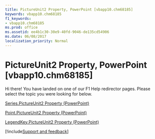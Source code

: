 ```yaml
---
title: PictureUnit2 Property, PowerPoint [vbapp10.chm68185]
keywords: vbapp10.chm68185
f1_keywords:
- vbapp10.chm68185
ms.prod: office
ms.assetid: ee4b1c30-30e9-40fd-9046-de135cd54906
ms.date: 06/08/2017
localization_priority: Normal
---
```



# PictureUnit2 Property, PowerPoint [vbapp10.chm68185]

Hi there! You have landed on one of our F1 Help redirector pages. Please select the topic you were looking for below.

[Series.PictureUnit2 Property (PowerPoint)](http://msdn.microsoft.com/library/83ccb10a-1883-9665-8a63-4494e853aa72%28Office.15%29.aspx)

[Point.PictureUnit2 Property (PowerPoint)](http://msdn.microsoft.com/library/3e221489-f24e-f939-78dd-4c5c6a5413d0%28Office.15%29.aspx)

[LegendKey.PictureUnit2 Property (PowerPoint)](http://msdn.microsoft.com/library/018b1a1e-2d00-abee-eeed-8886baec9f4a%28Office.15%29.aspx)

[!include[Support and feedback](~/includes/feedback-boilerplate.md)]